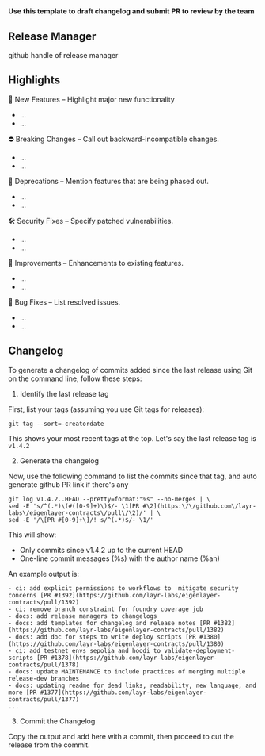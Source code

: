 # <release-version>

**Use this template to draft changelog and submit PR to review by the team**

## Release Manager

github handle of release manager

## Highlights

🚀 New Features – Highlight major new functionality
- ...
- ...

⛔ Breaking Changes – Call out backward-incompatible changes.
- ...
- ...

📌 Deprecations – Mention features that are being phased out.
- ...
- ...

🛠️ Security Fixes – Specify patched vulnerabilities.
- ...
- ...

🔧 Improvements – Enhancements to existing features.
- ...
- ...

🐛 Bug Fixes – List resolved issues.
- ...
- ...


## Changelog

To generate a changelog of commits added since the last release using Git on 
the command line, follow these steps:

1. Identify the last release tag

First, list your tags (assuming you use Git tags for releases):

```
git tag --sort=-creatordate
```

This shows your most recent tags at the top. Let's say the last release tag is `v1.4.2`


2. Generate the changelog

Now, use the following command to list the commits since that tag, and auto generate github PR link if there's any

```
git log v1.4.2..HEAD --pretty=format:"%s" --no-merges | \
sed -E 's/^(.*)\(#([0-9]+)\)$/- \1[PR #\2](https:\/\/github.com\/layr-labs\/eigenlayer-contracts\/pull\/\2)/' | \
sed -E '/\[PR #[0-9]+\]/! s/^(.*)$/- \1/'
```

This will show:

- Only commits since v1.4.2 up to the current HEAD
- One-line commit messages (%s) with the author name (%an)


An example output is:

```
- ci: add explicit permissions to workflows to  mitigate security concerns [PR #1392](https://github.com/layr-labs/eigenlayer-contracts/pull/1392)
- ci: remove branch constraint for foundry coverage job
- docs: add release managers to changelogs
- docs: add templates for changelog and release notes [PR #1382](https://github.com/layr-labs/eigenlayer-contracts/pull/1382)
- docs: add doc for steps to write deploy scripts [PR #1380](https://github.com/layr-labs/eigenlayer-contracts/pull/1380)
- ci: add testnet envs sepolia and hoodi to validate-deployment-scripts [PR #1378](https://github.com/layr-labs/eigenlayer-contracts/pull/1378)
- docs: update MAINTENANCE to include practices of merging multiple release-dev branches
- docs: updating readme for dead links, readability, new language, and more [PR #1377](https://github.com/layr-labs/eigenlayer-contracts/pull/1377)
...
```

3. Commit the Changelog

Copy the output and add here with a commit, then proceed to cut the release from the commit.
